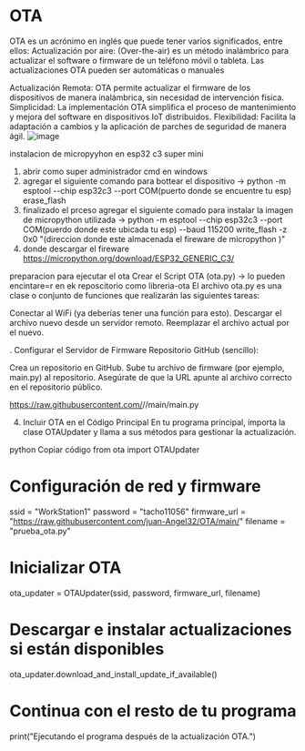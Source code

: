 # OTA

OTA es un acrónimo en inglés que puede tener varios significados, entre ellos:
Actualización por aire: (Over-the-air) es un método inalámbrico para actualizar el software o firmware de un teléfono móvil o tableta. Las actualizaciones OTA pueden ser automáticas o manuales

Actualización Remota: 
OTA permite actualizar el firmware de los dispositivos de manera inalámbrica, sin necesidad de intervención física.
Simplicidad: 
La implementación OTA simplifica el proceso de mantenimiento y mejora del software en dispositivos IoT distribuidos.
Flexibilidad: 
Facilita la adaptación a cambios y la aplicación de parches de seguridad de manera ágil.
![image](https://github.com/user-attachments/assets/e40f9ee3-7742-4840-8798-c4d8e6d59824)


instalacion de micropyyhon en esp32 c3 super mini
1. abrir como super administrador cmd en windows
2. agregar el siguiente comando para  bottear el dispositivo ->
python -m esptool --chip esp32c3 --port COM(puerto donde se encuentre tu esp) erase_flash
3. finalizado el prceso agregar el siguiente comado para instalar la imagen de micropython utilizada -> python -m esptool --chip esp32c3 --port COM(puerdo donde este ubicada tu esp) --baud 115200 write_flash -z 0x0 "(direccion donde este almacenada el fireware de micropython )"
4. donde descargar el fireware https://micropython.org/download/ESP32_GENERIC_C3/

preparacion para ejecutar el ota 
Crear el Script OTA (ota.py) -> lo pueden encintare=r en ek reposcitorio como libreria-ota
El archivo ota.py es una clase o conjunto de funciones que realizarán las siguientes tareas:

Conectar al WiFi (ya deberías tener una función para esto).
Descargar el archivo nuevo desde un servidor remoto.
Reemplazar el archivo actual por el nuevo.

. Configurar el Servidor de Firmware
Repositorio GitHub (sencillo):

Crea un repositorio en GitHub.
Sube tu archivo de firmware (por ejemplo, main.py) al repositorio.
Asegúrate de que la URL apunte al archivo correcto en el repositorio público.

https://raw.githubusercontent.com/<usuario>/<repositorio>/main/main.py

4. Incluir OTA en el Código Principal
En tu programa principal, importa la clase OTAUpdater y llama a sus métodos para gestionar la actualización.

python
Copiar código
from ota import OTAUpdater

# Configuración de red y firmware
ssid = "WorkStation1"
password = "tacho11056"
firmware_url = "https://raw.githubusercontent.com/juan-Angel32/OTA/main/"
filename = "prueba_ota.py"

# Inicializar OTA
ota_updater = OTAUpdater(ssid, password, firmware_url, filename)

# Descargar e instalar actualizaciones si están disponibles
ota_updater.download_and_install_update_if_available()

# Continua con el resto de tu programa
print("Ejecutando el programa después de la actualización OTA.")
